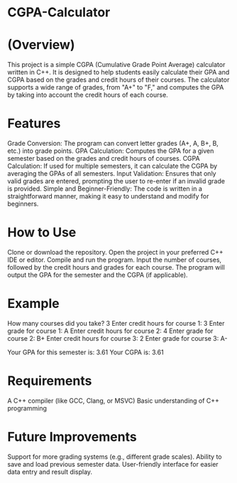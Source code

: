 # CGPA-Calculator


# (Overview)<br/>

This project is a simple CGPA (Cumulative Grade Point Average) calculator written in C++.
It is designed to help students easily calculate their GPA and CGPA based on the grades and credit hours of their courses. 
The calculator supports a wide range of grades, from "A+" to "F," and computes the GPA by taking into account the credit hours of each course.<br/>

# Features<br/>

Grade Conversion: The program can convert letter grades (A+, A, B+, B, etc.) into grade points.
GPA Calculation: Computes the GPA for a given semester based on the grades and credit hours of courses.
CGPA Calculation: If used for multiple semesters, it can calculate the CGPA by averaging the GPAs of all semesters.
Input Validation: Ensures that only valid grades are entered, prompting the user to re-enter if an invalid grade is provided.
Simple and Beginner-Friendly: The code is written in a straightforward manner, making it easy to understand and modify for beginners.<br/>

# How to Use<br/>

Clone or download the repository.
Open the project in your preferred C++ IDE or editor.
Compile and run the program.
Input the number of courses, followed by the credit hours and grades for each course.
The program will output the GPA for the semester and the CGPA (if applicable).<br/>

# Example<br/>

How many courses did you take? 3
Enter credit hours for course 1: 3
Enter grade for course 1: A
Enter credit hours for course 2: 4
Enter grade for course 2: B+
Enter credit hours for course 3: 2
Enter grade for course 3: A-

Your GPA for this semester is: 3.61
Your CGPA is: 3.61<br/>

# Requirements<br/>

A C++ compiler (like GCC, Clang, or MSVC)
Basic understanding of C++ programming

# Future Improvements<br/>

Support for more grading systems (e.g., different grade scales).
Ability to save and load previous semester data.
User-friendly interface for easier data entry and result display.
